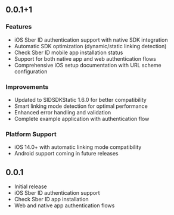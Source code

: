 ## 0.0.1+1

### Features
- iOS Sber ID authentication support with native SDK integration
- Automatic SDK optimization (dynamic/static linking detection)
- Check Sber ID mobile app installation status
- Support for both native app and web authentication flows
- Comprehensive iOS setup documentation with URL scheme configuration

### Improvements
- Updated to SIDSDKStatic 1.6.0 for better compatibility
- Smart linking mode detection for optimal performance
- Enhanced error handling and validation
- Complete example application with authentication flow

### Platform Support
- iOS 14.0+ with automatic linking mode compatibility
- Android support coming in future releases

## 0.0.1
* Initial release
* iOS Sber ID authentication support
* Check Sber ID app installation
* Web and native app authentication flows